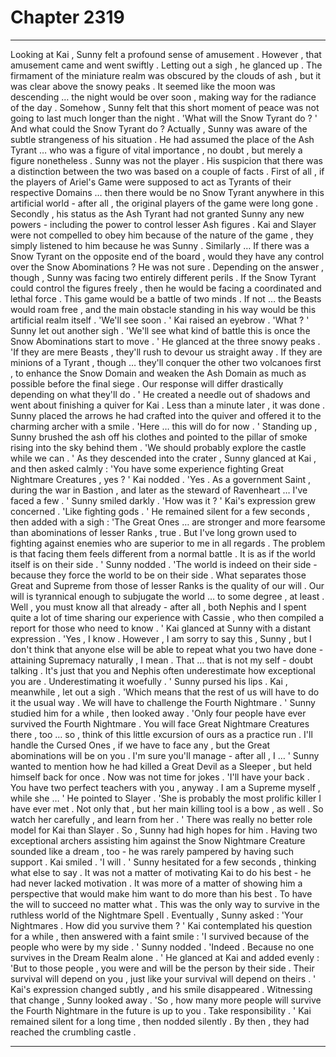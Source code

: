 
# Chapter 2319


---

Looking at Kai , Sunny felt a profound sense of amusement . However , that amusement came and went swiftly .
Letting out a sigh , he glanced up . The firmament of the miniature realm was obscured by the clouds of ash , but it was clear above the snowy peaks . It seemed like the moon was descending … the night would be over soon , making way for the radiance of the day . Somehow , Sunny felt that this short moment of peace was not going to last much longer than the night .
'What will the Snow Tyrant do ? '
And what could the Snow Tyrant do ?
Actually , Sunny was aware of the subtle strangeness of his situation . He had assumed the place of the Ash Tyrant … who was a figure of vital importance , no doubt , but merely a figure nonetheless .
Sunny was not the player .
His suspicion that there was a distinction between the two was based on a couple of facts . First of all , if the players of Ariel's Game were supposed to act as Tyrants of their respective Domains … then there would be no Snow Tyrant anywhere in this artificial world - after all , the original players of the game were long gone . Secondly , his status as the Ash Tyrant had not granted Sunny any new powers - including the power to control lesser Ash figures . Kai and Slayer were not compelled to obey him because of the nature of the game , they simply listened to him because he was Sunny .
Similarly …
If there was a Snow Tyrant on the opposite end of the board , would they have any control over the Snow Abominations ?
He was not sure . Depending on the answer , though , Sunny was facing two entirely different perils .
If the Snow Tyrant could control the figures freely , then he would be facing a coordinated and lethal force . This game would be a battle of two minds . If not … the Beasts would roam free , and the main obstacle standing in his way would be this artificial realm itself .
'We'll see soon . '
Kai raised an eyebrow .
'What ? '
Sunny let out another sigh .
'We'll see what kind of battle this is once the Snow Abominations start to move . '
He glanced at the three snowy peaks .
'If they are mere Beasts , they'll rush to devour us straight away . If they are minions of a Tyrant , though … they'll conquer the other two volcanoes first , to enhance the Snow Domain and weaken the Ash Domain as much as possible before the final siege . Our response will differ drastically depending on what they'll do . '
He created a needle out of shadows and went about finishing a quiver for Kai . Less than a minute later , it was done .
Sunny placed the arrows he had crafted into the quiver and offered it to the charming archer with a smile .
'Here … this will do for now . '
Standing up , Sunny brushed the ash off his clothes and pointed to the pillar of smoke rising into the sky behind them .
'We should probably explore the castle while we can . '
As they descended into the crater , Sunny glanced at Kai , and then asked calmly :
'You have some experience fighting Great Nightmare Creatures , yes ? '
Kai nodded .
'Yes . As a government Saint , during the war in Bastion , and later as the steward of Ravenheart … I've faced a few . '
Sunny smiled darkly .
'How was it ? '
Kai's expression grew concerned .
'Like fighting gods . '
He remained silent for a few seconds , then added with a sigh :
'The Great Ones … are stronger and more fearsome than abominations of lesser Ranks , true . But I've long grown used to fighting against enemies who are superior to me in all regards . The problem is that facing them feels different from a normal battle . It is as if the world itself is on their side . '
Sunny nodded .
'The world is indeed on their side - because they force the world to be on their side . What separates those Great and Supreme from those of lesser Ranks is the quality of our will . Our will is tyrannical enough to subjugate the world … to some degree , at least . Well , you must know all that already - after all , both Nephis and I spent quite a lot of time sharing our experience with Cassie , who then compiled a report for those who need to know . '
Kai glanced at Sunny with a distant expression .
'Yes , I know . However , I am sorry to say this , Sunny , but I don't think that anyone else will be able to repeat what you two have done - attaining Supremacy naturally , I mean . That … that is not my self - doubt talking . It's just that you and Nephis often underestimate how exceptional you are . Underestimating it woefully . '
Sunny pursed his lips . Kai , meanwhile , let out a sigh .
'Which means that the rest of us will have to do it the usual way . We will have to challenge the Fourth Nightmare . '
Sunny studied him for a while , then looked away .
'Only four people have ever survived the Fourth Nightmare . You will face Great Nightmare Creatures there , too … so , think of this little excursion of ours as a practice run . I'll handle the Cursed Ones , if we have to face any , but the Great abominations will be on you . I'm sure you'll manage - after all , I … '
Sunny wanted to mention how he had killed a Great Devil as a Sleeper , but held himself back for once . Now was not time for jokes .
'I'll have your back . You have two perfect teachers with you , anyway . I am a Supreme myself , while she … '
He pointed to Slayer .
'She is probably the most prolific killer I have ever met . Not only that , but her main killing tool is a bow , as well . So watch her carefully , and learn from her . '
There was really no better role model for Kai than Slayer . So , Sunny had high hopes for him . Having two exceptional archers assisting him against the Snow Nightmare Creature sounded like a dream , too - he was rarely pampered by having such support .
Kai smiled .
'I will . '
Sunny hesitated for a few seconds , thinking what else to say . It was not a matter of motivating Kai to do his best - he had never lacked motivation . It was more of a matter of showing him a perspective that would make him want to do more than his best . To have the will to succeed no matter what .
This was the only way to survive in the ruthless world of the Nightmare Spell .
Eventually , Sunny asked :
'Your Nightmares . How did you survive them ? '
Kai contemplated his question for a while , then answered with a faint smile :
'I survived because of the people who were by my side . '
Sunny nodded .
'Indeed . Because no one survives in the Dream Realm alone . '
He glanced at Kai and added evenly :
'But to those people , you were and will be the person by their side . Their survival will depend on you , just like your survival will depend on theirs . '
Kai's expression changed subtly , and his smile disappeared .
Witnessing that change , Sunny looked away .
'So , how many more people will survive the Fourth Nightmare in the future is up to you . Take responsibility . '
Kai remained silent for a long time , then nodded silently . By then , they had reached the crumbling castle .

---

